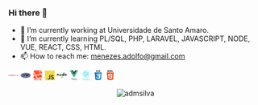 ### Hi there 👋

- 🔭 I’m currently working at Universidade de Santo Amaro.
- 🌱 I’m currently learning PL/SQL, PHP, LARAVEL, JAVASCRIPT, NODE, VUE, REACT, CSS, HTML.
- 📫 How to reach me: menezes.adolfo@gmail.com

<p align="left">
  <img src="https://raw.githubusercontent.com/devicons/devicon/master/icons/oracle/oracle-original.svg" alt="oracle pl/sql" width="20" height="20"/>
  <img src="https://raw.githubusercontent.com/devicons/devicon/master/icons/php/php-original.svg" alt="php" width="20" height="20"/>
  <img src="https://raw.githubusercontent.com/devicons/devicon/master/icons/laravel/laravel-plain-wordmark.svg" alt="laravel"  width="20" height="20"/>
  <img src="https://raw.githubusercontent.com/devicons/devicon/master/icons/javascript/javascript-original.svg" alt="javascript"  width="20" height="20"/>
  <img src="https://raw.githubusercontent.com/devicons/devicon/master/icons/nodejs/nodejs-original-wordmark.svg" alt="node" width="20" height="20"/>
  <img src="https://raw.githubusercontent.com/devicons/devicon/master/icons/vuejs/vuejs-original-wordmark.svg" alt="vue" width="20" height="20"/>
  <img src="https://raw.githubusercontent.com/devicons/devicon/master/icons/react/react-original-wordmark.svg" alt="react" width="20" height="20"/>
  <img src="https://raw.githubusercontent.com/devicons/devicon/master/icons/css3/css3-original-wordmark.svg" alt="css3" width="20" height="20"/>
  <img src="https://raw.githubusercontent.com/devicons/devicon/master/icons/html5/html5-original-wordmark.svg" alt="html5" width="20" height="20"/>
</p>
<p align="center">
  <img src="https://github-readme-stats.vercel.app/api?username=admsilva&show_icons=true" alt="admsilva"/> 
</p>
